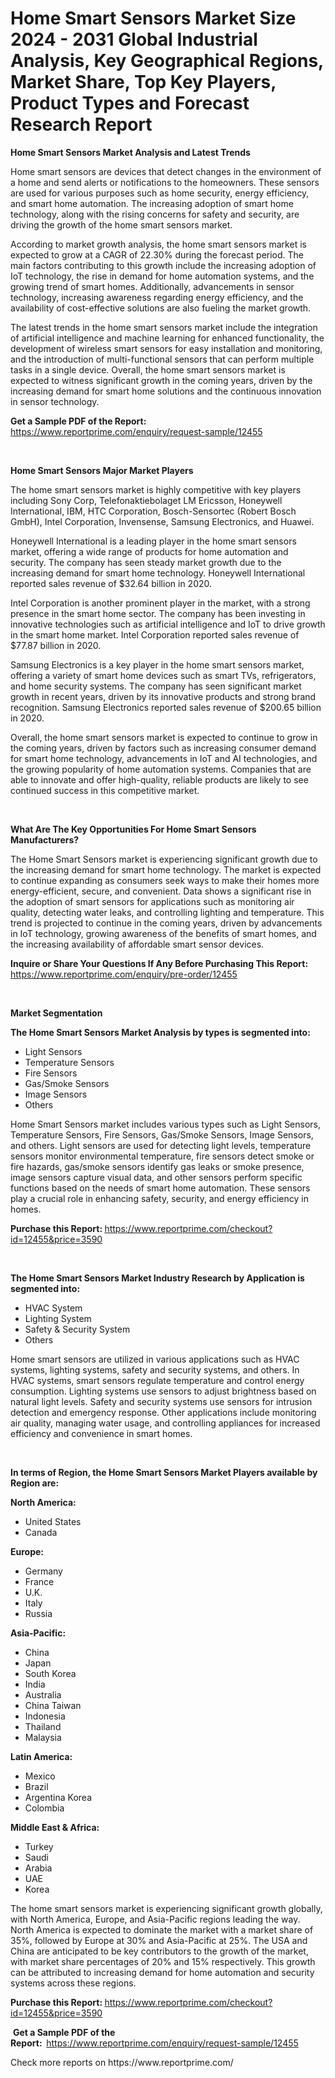 <p><h1>Home Smart Sensors Market Size 2024 - 2031 Global Industrial Analysis, Key Geographical Regions, Market Share, Top Key Players, Product Types and Forecast Research Report</h1></p><p><strong>Home Smart Sensors Market Analysis and Latest Trends</strong></p>
<p><p>Home smart sensors are devices that detect changes in the environment of a home and send alerts or notifications to the homeowners. These sensors are used for various purposes such as home security, energy efficiency, and smart home automation. The increasing adoption of smart home technology, along with the rising concerns for safety and security, are driving the growth of the home smart sensors market.</p><p>According to market growth analysis, the home smart sensors market is expected to grow at a CAGR of 22.30% during the forecast period. The main factors contributing to this growth include the increasing adoption of IoT technology, the rise in demand for home automation systems, and the growing trend of smart homes. Additionally, advancements in sensor technology, increasing awareness regarding energy efficiency, and the availability of cost-effective solutions are also fueling the market growth.</p><p>The latest trends in the home smart sensors market include the integration of artificial intelligence and machine learning for enhanced functionality, the development of wireless smart sensors for easy installation and monitoring, and the introduction of multi-functional sensors that can perform multiple tasks in a single device. Overall, the home smart sensors market is expected to witness significant growth in the coming years, driven by the increasing demand for smart home solutions and the continuous innovation in sensor technology.</p></p>
<p><strong>Get a Sample PDF of the Report:&nbsp;</strong> <a href="https://www.reportprime.com/enquiry/request-sample/12455">https://www.reportprime.com/enquiry/request-sample/12455</a></p>
<p>&nbsp;</p>
<p><strong>Home Smart Sensors Major Market Players</strong></p>
<p><p>The home smart sensors market is highly competitive with key players including Sony Corp, Telefonaktiebolaget LM Ericsson, Honeywell International, IBM, HTC Corporation, Bosch-Sensortec (Robert Bosch GmbH), Intel Corporation, Invensense, Samsung Electronics, and Huawei.</p><p>Honeywell International is a leading player in the home smart sensors market, offering a wide range of products for home automation and security. The company has seen steady market growth due to the increasing demand for smart home technology. Honeywell International reported sales revenue of $32.64 billion in 2020.</p><p>Intel Corporation is another prominent player in the market, with a strong presence in the smart home sector. The company has been investing in innovative technologies such as artificial intelligence and IoT to drive growth in the smart home market. Intel Corporation reported sales revenue of $77.87 billion in 2020.</p><p>Samsung Electronics is a key player in the home smart sensors market, offering a variety of smart home devices such as smart TVs, refrigerators, and home security systems. The company has seen significant market growth in recent years, driven by its innovative products and strong brand recognition. Samsung Electronics reported sales revenue of $200.65 billion in 2020.</p><p>Overall, the home smart sensors market is expected to continue to grow in the coming years, driven by factors such as increasing consumer demand for smart home technology, advancements in IoT and AI technologies, and the growing popularity of home automation systems. Companies that are able to innovate and offer high-quality, reliable products are likely to see continued success in this competitive market.</p></p>
<p>&nbsp;</p>
<p><strong>What Are The Key Opportunities For Home Smart Sensors Manufacturers?</strong></p>
<p><p>The Home Smart Sensors market is experiencing significant growth due to the increasing demand for smart home technology. The market is expected to continue expanding as consumers seek ways to make their homes more energy-efficient, secure, and convenient. Data shows a significant rise in the adoption of smart sensors for applications such as monitoring air quality, detecting water leaks, and controlling lighting and temperature. This trend is projected to continue in the coming years, driven by advancements in IoT technology, growing awareness of the benefits of smart homes, and the increasing availability of affordable smart sensor devices.</p></p>
<p><strong>Inquire or Share Your Questions If Any Before Purchasing This Report:</strong> <a href="https://www.reportprime.com/enquiry/pre-order/12455">https://www.reportprime.com/enquiry/pre-order/12455</a></p>
<p>&nbsp;</p>
<p><strong>Market Segmentation</strong></p>
<p><strong>The Home Smart Sensors Market Analysis by types is segmented into:</strong></p>
<p><ul><li>Light Sensors</li><li>Temperature Sensors</li><li>Fire Sensors</li><li>Gas/Smoke Sensors</li><li>Image Sensors</li><li>Others</li></ul></p>
<p><p>Home Smart Sensors market includes various types such as Light Sensors, Temperature Sensors, Fire Sensors, Gas/Smoke Sensors, Image Sensors, and others. Light sensors are used for detecting light levels, temperature sensors monitor environmental temperature, fire sensors detect smoke or fire hazards, gas/smoke sensors identify gas leaks or smoke presence, image sensors capture visual data, and other sensors perform specific functions based on the needs of smart home automation. These sensors play a crucial role in enhancing safety, security, and energy efficiency in homes.</p></p>
<p><strong>Purchase this Report:&nbsp;</strong><a href="https://www.reportprime.com/checkout?id=12455&price=3590">https://www.reportprime.com/checkout?id=12455&price=3590</a></p>
<p>&nbsp;</p>
<p><strong>The Home Smart Sensors Market Industry Research by Application is segmented into:</strong></p>
<p><ul><li>HVAC System</li><li>Lighting System</li><li>Safety & Security System</li><li>Others</li></ul></p>
<p><p>Home smart sensors are utilized in various applications such as HVAC systems, lighting systems, safety and security systems, and others. In HVAC systems, smart sensors regulate temperature and control energy consumption. Lighting systems use sensors to adjust brightness based on natural light levels. Safety and security systems use sensors for intrusion detection and emergency response. Other applications include monitoring air quality, managing water usage, and controlling appliances for increased efficiency and convenience in smart homes.</p></p>
<p>&nbsp;</p>
<p><strong>In terms of Region, the Home Smart Sensors Market Players available by Region are:</strong></p>
<p>
    <p> <strong> North America: </strong>
        <ul>
            <li>United States</li>
            <li>Canada</li>
        </ul>
        </p> 
    <p> <strong> Europe: </strong>
        <ul>
            <li>Germany</li>
            <li>France</li>
            <li>U.K.</li>
            <li>Italy</li>
            <li>Russia</li>
        </ul>
        </p> 
    <p> <strong> Asia-Pacific: </strong>
        <ul>
            <li>China</li>
            <li>Japan</li>
            <li>South Korea</li>
            <li>India</li>
            <li>Australia</li>
            <li>China Taiwan</li>
            <li>Indonesia</li>
            <li>Thailand</li>
            <li>Malaysia</li>
        </ul>
        </p> 
    <p> <strong> Latin America: </strong>
        <ul>
            <li>Mexico</li>
            <li>Brazil</li>
            <li>Argentina Korea</li>
            <li>Colombia</li>
        </ul>
        </p> 
    <p> <strong> Middle East & Africa: </strong>
        <ul>
            <li>Turkey</li>
            <li>Saudi</li>
            <li>Arabia</li>
            <li>UAE</li>
            <li>Korea</li>
        </ul>
    </p>
    </p>
<p><p>The home smart sensors market is experiencing significant growth globally, with North America, Europe, and Asia-Pacific regions leading the way. North America is expected to dominate the market with a market share of 35%, followed by Europe at 30% and Asia-Pacific at 25%. The USA and China are anticipated to be key contributors to the growth of the market, with market share percentages of 20% and 15% respectively. This growth can be attributed to increasing demand for home automation and security systems across these regions.</p></p>
<p><strong>Purchase this Report: </strong><a href="https://www.reportprime.com/checkout?id=12455&price=3590">https://www.reportprime.com/checkout?id=12455&price=3590</a></p>
<p>&nbsp;<strong>Get a Sample PDF of the Report:&nbsp;&nbsp;</strong><a href="https://www.reportprime.com/enquiry/request-sample/12455">https://www.reportprime.com/enquiry/request-sample/12455</a></p>
<p><strong></strong></p>
<p>Check more reports on https://www.reportprime.com/</p>